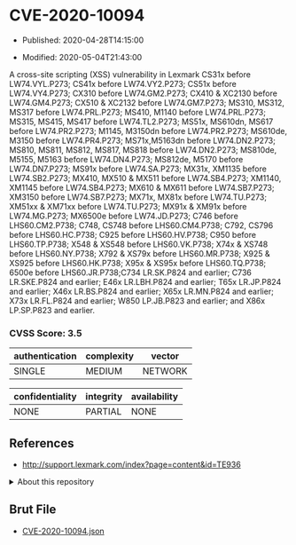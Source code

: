 # CVE-2020-10094

- Published: 2020-04-28T14:15:00

- Modified: 2020-05-04T21:43:00

A cross-site scripting (XSS) vulnerability in Lexmark CS31x before LW74.VYL.P273; CS41x before LW74.VY2.P273; CS51x before LW74.VY4.P273; CX310 before LW74.GM2.P273; CX410 & XC2130 before LW74.GM4.P273; CX510 & XC2132 before LW74.GM7.P273; MS310, MS312, MS317 before LW74.PRL.P273; MS410, M1140 before LW74.PRL.P273; MS315, MS415, MS417 before LW74.TL2.P273; MS51x, MS610dn, MS617 before LW74.PR2.P273; M1145, M3150dn before LW74.PR2.P273; MS610de, M3150 before LW74.PR4.P273; MS71x,M5163dn before LW74.DN2.P273; MS810, MS811, MS812, MS817, MS818 before LW74.DN2.P273; MS810de, M5155, M5163 before LW74.DN4.P273; MS812de, M5170 before LW74.DN7.P273; MS91x before LW74.SA.P273; MX31x, XM1135 before LW74.SB2.P273; MX410, MX510 & MX511 before LW74.SB4.P273; XM1140, XM1145 before LW74.SB4.P273; MX610 & MX611 before LW74.SB7.P273; XM3150 before LW74.SB7.P273; MX71x, MX81x before LW74.TU.P273; XM51xx & XM71xx before LW74.TU.P273; MX91x & XM91x before LW74.MG.P273; MX6500e before LW74.JD.P273; C746 before LHS60.CM2.P738; C748, CS748 before LHS60.CM4.P738; C792, CS796 before LHS60.HC.P738; C925 before LHS60.HV.P738; C950 before LHS60.TP.P738; X548 & XS548 before LHS60.VK.P738; X74x & XS748 before LHS60.NY.P738; X792 & XS79x before LHS60.MR.P738; X925 & XS925 before LHS60.HK.P738; X95x & XS95x before LHS60.TQ.P738; 6500e before LHS60.JR.P738;C734 LR.SK.P824 and earlier; C736 LR.SKE.P824 and earlier; E46x LR.LBH.P824 and earlier; T65x LR.JP.P824 and earlier; X46x LR.BS.P824 and earlier; X65x LR.MN.P824 and earlier; X73x LR.FL.P824 and earlier; W850 LP.JB.P823 and earlier; and X86x LP.SP.P823 and earlier.

### CVSS Score: **3.5**

| authentication | complexity | vector |
| --- | --- | --- |
| SINGLE | MEDIUM | NETWORK |

| confidentiality | integrity | availability |
| --- | --- | --- |
| NONE | PARTIAL | NONE |

## References

* http://support.lexmark.com/index?page=content&id=TE936

<details>
<summary>About this repository</summary> 

  This repository is part of the project [Live Hack CVE](https://github.com/Live-Hack-CVE). Main website can be found [www.live-hack.org](https://www.live-hack.org) 
  
  Made by [Sn0wAlice](https://github.com/Sn0wAlice) for the people that care about security and need to have a feed of the latest CVEs. Hope you enjoy it, don't forget to star the repo and follow me on [Twitter](https://twitter.com/Sn0wAlice) and [Github](https://github.com/Sn0wAlice). And that is my [personnal website](https://www.alice-snow.me/)

  - [Home Page](https://github.com/Live-Hack-CVE)
  - [Framework](https://github.com/Live-Hack-CVE/cve-framework)
  - [CVE database](https://github.com/Live-Hack-CVE/full_database)
  - [Changelog](https://github.com/Live-Hack-CVE/Changelog)
</details>

## Brut File

* [CVE-2020-10094.json](https://raw.githubusercontent.com/Live-Hack-CVE/full_database/main/cves/2020/CVE-2020-10094.json)

